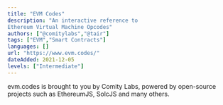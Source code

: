 ```yaml
---
title: "EVM Codes"
description: "An interactive reference to 
Ethereum Virtual Machine Opcodes"
authors: ["@comitylabs","@tair"]
tags: ["EVM","Smart Contracts"]
languages: []
url: "https://www.evm.codes/"
dateAdded: 2021-12-05
levels: ["Intermediate"]
---
```


evm.codes is brought to you by Comity Labs, powered by open-source projects such as EthereumJS, SolcJS and many others.